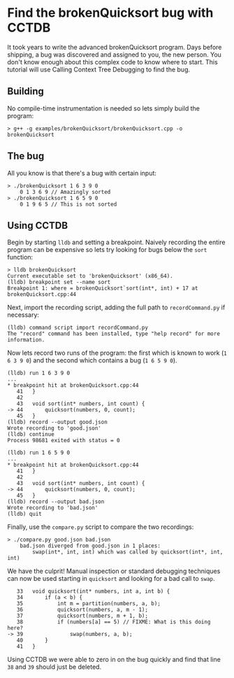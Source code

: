 Find the brokenQuicksort bug with CCTDB
=========

It took years to write the advanced brokenQuicksort program. Days before shipping, a bug was discovered and assigned to you, the new person. You don't know enough about this complex code to know where to start. This tutorial will use Calling Context Tree Debugging to find the bug.

Building
---------
No compile-time instrumentation is needed so lets simply build the program:
```
> g++ -g examples/brokenQuicksort/brokenQuicksort.cpp -o brokenQuicksort
```

The bug
---------
All you know is that there's a bug with certain input:
```
> ./brokenQuicksort 1 6 3 9 0
    0 1 3 6 9 // Amazingly sorted
> ./brokenQuicksort 1 6 5 9 0
    0 1 9 6 5 // This is not sorted
```

Using CCTDB
--------

Begin by starting `lldb` and setting a breakpoint. Naively recording the entire program can be expensive so lets try looking for bugs below the `sort` function:
```
> lldb brokenQuicksort
Current executable set to 'brokenQuicksort' (x86_64).
(lldb) breakpoint set --name sort
Breakpoint 1: where = brokenQuicksort`sort(int*, int) + 17 at brokenQuicksort.cpp:44
```

Next, import the recording script, adding the full path to `recordCommand.py` if necessary:
```
(lldb) command script import recordCommand.py
The "record" command has been installed, type "help record" for more information.
```

Now lets record two runs of the program: the first which is known to work (`1 6 3 9 0`) and the second which contains a bug (`1 6 5 9 0`).
```
(lldb) run 1 6 3 9 0
...
* breakpoint hit at brokenQuicksort.cpp:44
   41   }
   42
   43   void sort(int* numbers, int count) {
-> 44       quicksort(numbers, 0, count);
   45   }
(lldb) record --output good.json
Wrote recording to 'good.json'
(lldb) continue
Process 98681 exited with status = 0
```
```
(lldb) run 1 6 5 9 0
...
* breakpoint hit at brokenQuicksort.cpp:44
   41   }
   42
   43   void sort(int* numbers, int count) {
-> 44       quicksort(numbers, 0, count);
   45   }
(lldb) record --output bad.json
Wrote recording to 'bad.json'
(lldb) quit
```

Finally, use the `compare.py` script to compare the two recordings:
```
> ./compare.py good.json bad.json
    bad.json diverged from good.json in 1 places:
        swap(int*, int, int) which was called by quicksort(int*, int, int)
```

We have the culprit! Manual inspection or standard debugging techniques can now be used starting in `quicksort` and looking for a bad call to `swap`.
```
   33   void quicksort(int* numbers, int a, int b) {
   34       if (a < b) {
   35           int m = partition(numbers, a, b);
   36           quicksort(numbers, a, m - 1);
   37           quicksort(numbers, m + 1, b);
   38           if (numbers[a] == 5) // FIXME: What is this doing here?
-> 39               swap(numbers, a, b);
   40       }
   41   }
```

Using CCTDB we were able to zero in on the bug quickly and find that line `38` and `39` should just be deleted.
